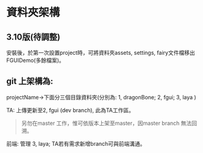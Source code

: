 # 資料夾架構

## 3.10版\(待調整\)

安裝後，於第一次設置project時，可將資料夾assets, settings, fairy文件檔移出FGUIDemo\(多餘檔案\)。

## **git 上架構為:**

projectName-&gt;下面分三個目錄資料夾\(分別為: 1, dragonBone; 2, fgui; 3, laya \)

TA: 上傳更新至2, fgui \(dev branch\), 此為TA工作區。

> 另勿在master 工作，惟可依版本上架至master，因master branch 無法回溯。

前端: 管理 3, laya; TA若有需求新增branch可與前端溝通。

